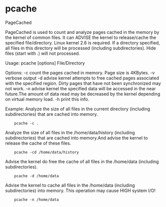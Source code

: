 # pcache
PageCached

PageCached is used to count and analyze pages cached in the memory by the kernel of common files.
It can ADVISE the kernel to release/cache the specified file/directory.  Linux kernel 2.6 is required.
If a directory specified, all files in this directory will be processed (including subdirectories).
Hide files (start with .) will not processed.

Usage:
pcache [options] File/Directory

Options:
-c count the pages cached in memory. Page size is 4KBytes.
-v verbose output
-d advise kernel attempts to free cached pages associated with the specified region. Dirty pages that have not been synchronized may not work.
-n advise kernel the specified data will be accessed in the near future.The amount of data read may be decreased by the kernel depending on virtual memory load.
-h print this info.

Example:
Analyze the size of all files in the current directory (including subdirectories) that are cached into memory.

        pcache -c .

Analyze the size of all files in the /home/data/history (including subdirectories) that are cached into memory.And advise the kernel to release the cache of these files.

        pcache -cd /home/data/history

Advise the kernel do free the cache of all files in the /home/data (including subdirectories).

        pcache -d /home/data

Advise the kernel to cache all files in the /home/data (including subdirectories) into memory. This operation may cause HIGH system I/O!

        pcache -n /home/data
